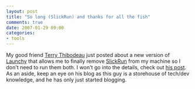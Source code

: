 ```yaml
---
layout: post
title: "So long (SlickRun) and thanks for all the fish"
comments: true
date: 2007-01-29 09:00
categories:
- tools
---
```


My good friend [Terry Thibodeau](http://www.connicus.com) just posted about a new version of [Launchy](http://www.launchy.net/index.html) that allows me to finally remove [SlickRun](http://www.bayden.com/SlickRun/) from my machine so I don't need to run them both. I won't go into the details, check out [his post](http://www.connicus.com/archive/2007/01/28/new-launchy-version-add-missing-shortcut-keys.aspx). 
As an aside, keep an eye on his blog as this guy is a storehouse of tech/dev knowledge, and he has only just started blogging.




